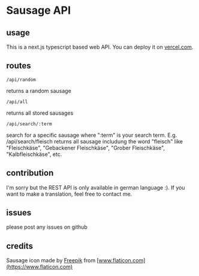 # Sausage API

## usage

This is a next.js typescript based web API. You can deploy it on [vercel.com](https://vercel.com).

## routes

`/api/random`

returns a random sausage

`/api/all`

returns all stored sausages

`/api/search/:term`

search for a specific sausage where ":term" is your search term. E.g. /api/search/fleisch returns all sausage includung the word "fleisch" like "Fleischkäse", "Gebackener Fleischkäse", "Grober Fleischkäse", "Kalbfleischkäse", etc.

## contribution

I'm sorry but the REST API is only available in german language :). If you want to make a translation, feel free to contact me.

## issues

please post any issues on github

## credits

Sausage icon made by [Freepik](https://www.freepik.com) from [www.flaticon.com](https://www.flaticon.com)
